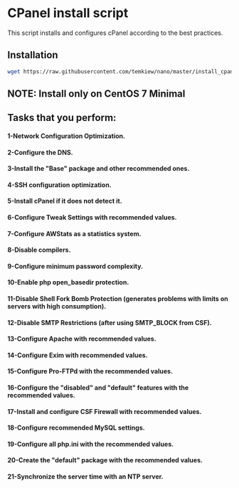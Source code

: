 # CPanel install script

This script installs and configures cPanel according to the best practices.

## Installation

```bash
wget https://raw.githubusercontent.com/temkiew/nano/master/install_cpanel.sh -O ./install_cpanel.sh && bash install_cpanel.sh
```

## NOTE: Install only on CentOS 7 Minimal

## Tasks that you perform:

#### 1-Network Configuration Optimization.
#### 2-Configure the DNS.
#### 3-Install the "Base" package and other recommended ones.
#### 4-SSH configuration optimization.
#### 5-Install cPanel if it does not detect it.
#### 6-Configure Tweak Settings with recommended values.
#### 7-Configure AWStats as a statistics system.
#### 8-Disable compilers.
#### 9-Configure minimum password complexity.
#### 10-Enable php open_basedir protection.
#### 11-Disable Shell Fork Bomb Protection (generates problems with limits on servers with high consumption).
#### 12-Disable SMTP Restrictions (after using SMTP_BLOCK from CSF).
#### 13-Configure Apache with recommended values.
#### 14-Configure Exim with recommended values.
#### 15-Configure Pro-FTPd with the recommended values.
#### 16-Configure the "disabled" and "default" features with the recommended values.
#### 17-Install and configure CSF Firewall with recommended values.
#### 18-Configure recommended MySQL settings.
#### 19-Configure all php.ini with the recommended values.
#### 20-Create the "default" package with the recommended values.
#### 21-Synchronize the server time with an NTP server.
